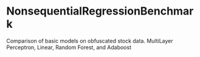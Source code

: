 # NonsequentialRegressionBenchmark
Comparison of basic models on obfuscated stock data. MultiLayer Perceptron, Linear, Random Forest, and Adaboost
